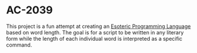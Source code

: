 # AC-2039

This project is a fun attempt at creating an [Esoteric Programming Language](https://en.wikipedia.org/wiki/Esoteric_programming_language) based on word length. The goal is for a script to be written in any literary form while the length of each individual word is interpreted as a specific command.



